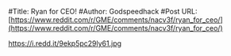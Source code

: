 #Title: Ryan for CEO!
#Author: Godspeedhack
#Post URL: [https://www.reddit.com/r/GME/comments/nacv3f/ryan_for_ceo/](https://www.reddit.com/r/GME/comments/nacv3f/ryan_for_ceo/)


https://i.redd.it/9ekp5pc29ly61.jpg